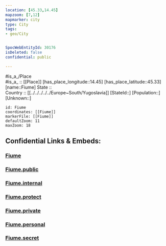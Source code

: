 ```yaml
---
location: [45.33,14.45] 
mapzoom: [7,12] 
mapmarker: city 
type: City
tags:
- geo/City


SpocWebEntityId: 30176
isDeleted: false
confidential: public

---
```

#is_a_/Place  
#is_a_ :: [[Place]] 
[has_place_longitude::14.45] 
[has_place_latitude::45.33] 
[name::Fiume] 
State ::  
Country :: [[../../../../../Europe~South/Yugoslavia]] 
[StateId::] 
[Population::] 
[Unknown::] 


```leaflet
id: Fiume
coordinates: [[Fiume]] 
markerFile: [[Fiume]] 
defaultZoom: 11 
maxZoom: 18
```


## Confidential Links & Embeds: 

### [Fiume](/_Standards/Earth/Continent/Europe/Europe~Central/Croatia/Counties/Primorsko-Goranska/City/Fiume.md) 

### [Fiume.public](/_public/Earth/Continent/Europe/Europe~Central/Croatia/Counties/Primorsko-Goranska/City/Fiume.public.md) 

### [Fiume.internal](/_internal/Earth/Continent/Europe/Europe~Central/Croatia/Counties/Primorsko-Goranska/City/Fiume.internal.md) 

### [Fiume.protect](/_protect/Earth/Continent/Europe/Europe~Central/Croatia/Counties/Primorsko-Goranska/City/Fiume.protect.md) 

### [Fiume.private](/_private/Earth/Continent/Europe/Europe~Central/Croatia/Counties/Primorsko-Goranska/City/Fiume.private.md) 

### [Fiume.personal](/_personal/Earth/Continent/Europe/Europe~Central/Croatia/Counties/Primorsko-Goranska/City/Fiume.personal.md) 

### [Fiume.secret](/_secret/Earth/Continent/Europe/Europe~Central/Croatia/Counties/Primorsko-Goranska/City/Fiume.secret.md)

